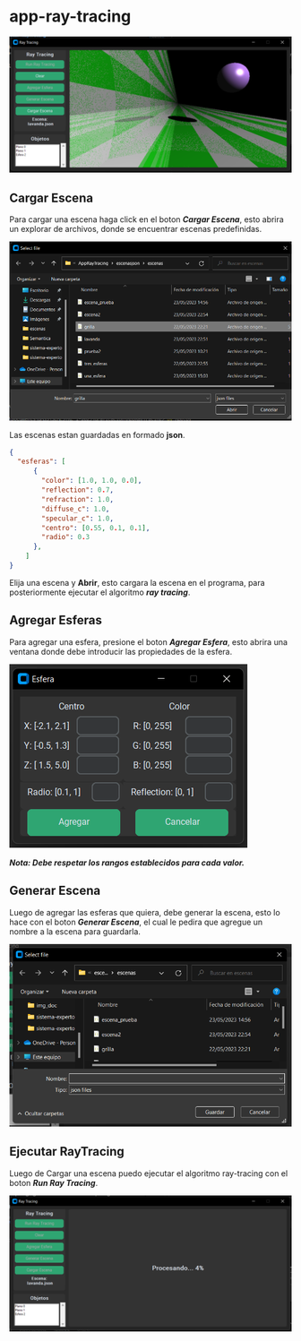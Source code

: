 # app-ray-tracing

![](./img_doc/raytracing.png)
## Cargar Escena

Para cargar una escena haga click en el boton ***Cargar Escena***, esto abrira un explorar de archivos, donde se encuentrar escenas predefinidas.

![](img_doc/explorador.png)

Las escenas estan guardadas en formado **json**.

```json
{
  "esferas": [
      {
        "color": [1.0, 1.0, 0.0],
        "reflection": 0.7,
        "refraction": 1.0,
        "diffuse_c": 1.0,
        "specular_c": 1.0,
        "centro": [0.55, 0.1, 0.1],
        "radio": 0.3
      },
    ]
}
```
Elija una escena y **Abrir**, esto cargara la escena en el programa, para posteriormente ejecutar el algoritmo ***ray tracing***.
## Agregar Esferas

Para agregar una esfera, presione el boton ***Agregar Esfera***, esto abrira una ventana donde debe introducir las propiedades de la esfera.

![](img_doc/agregar_esfera.png)

***Nota: Debe respetar los rangos establecidos para cada valor.***

## Generar Escena

Luego de agregar las esferas que quiera, debe generar la escena, esto lo hace con el boton ***Generar Escena***, el cual le pedira que agregue un nombre a la escena para guardarla.

![](./img_doc/generar.png)

## Ejecutar RayTracing

Luego de Cargar una escena puedo ejecutar el algoritmo ray-tracing con el boton ***Run Ray Tracing***.

![](img_doc/run.png)

